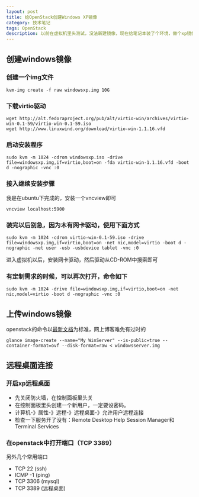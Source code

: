 ```yaml
---
layout: post
title: 给OpenStack创建Windows XP镜像
category: 技术笔记
tags: OpenStack
description: 以前在虚拟机里头测试，没法新建镜像，现在给笔记本装了个环境，做个xp镜像先
---
```


## 创建windows镜像

### 创建一个img文件
  
    kvm-img create -f raw windowsxp.img 10G

### 下载virtio驱动
    
    wget http://alt.fedoraproject.org/pub/alt/virtio-win/archives/virtio-win-0.1-59/virtio-win-0.1-59.iso
    wget http://www.linuxwind.org/download/virtio-win-1.1.16.vfd

### 启动安装程序
    
    sudo kvm -m 1024 -cdrom windowsxp.iso -drive file=windowsxp.img,if=virtio,boot=on -fda virtio-win-1.1.16.vfd -boot d -nographic -vnc :0

### 接入继续安装步骤

我是在ubuntu下完成的，安装一个vncview即可
    
    vncview localhost:5900

### 装完以后别急，因为木有网卡驱动，使用下面方式

    sudo kvm -m 1024 -cdrom virtio-win-0.1-59.iso -drive file=windowsxp.img,if=virtio,boot=on -net nic,model=virtio -boot d -nographic -net user -usb -usbdevice tablet -vnc :0

进入虚拟机以后，安装网卡驱动，然后驱动从CD-ROM中搜索即可

### 有定制需求的时候，可以再次打开，命令如下

    sudo kvm -m 1024 -drive file=windowsxp.img,if=virtio,boot=on -net nic,model=virtio -boot d -nographic -vnc :0

## 上传windows镜像
openstack的命令以[最新文档](http://docs.openstack.org/trunk/openstack-compute/admin/content/creating-a-windows-image.html)为标准，网上博客难免有过时的

    glance image-create --name="My WinServer" --is-public=true --container-format=ovf --disk-format=raw < windowsserver.img

## 远程桌面连接

### 开启xp远程桌面
- 先关闭防火墙，在控制面板里头关
- 在控制面板里头创建一个新用户，一定要设密码。
- 计算机-》属性-》远程-》远程桌面-》允许用户远程连接
- 检查一下服务开了没有：Remote Desktop Help Session Manager和Terminal Services

### 在openstack中打开端口（TCP 3389）
另外几个常用端口

- TCP 22 (ssh)
- ICMP -1 (ping)
- TCP 3306 (mysql)
- TCP 3389 (远程桌面)
